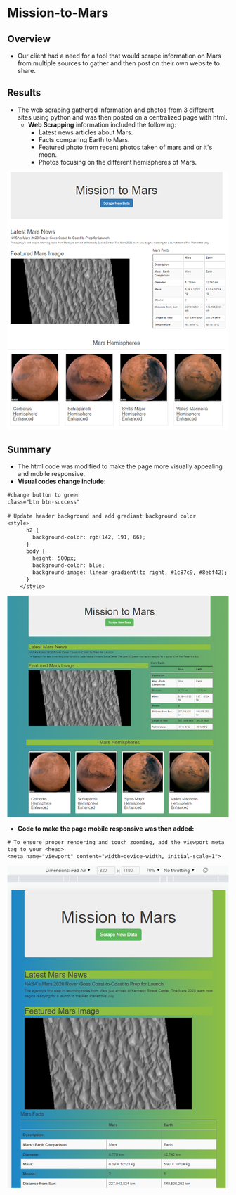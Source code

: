 # Mission-to-Mars

## Overview
* Our client had a need for a tool that would scrape information on Mars from multiple sources to gather and then post on their own website to share.

## Results
* The web scraping gathered information and photos from 3 different sites using python and was then posted on a centralized page with html.
    * **Web Scrapping** information included the following:
        * Latest news articles about Mars.
        * Facts comparing Earth to Mars.
        * Featured photo from recent photos taken of mars and or it's moon. 
        * Photos focusing on the different hemispheres of Mars.  

![goals](https://github.com/Leehudson514/Mission-to-Mars/blob/main/app_image.png)

## Summary
* The html code was modified to make the page more visually appealing and mobile responsive.
* **Visual codes change include:**
```
#change button to green
class="btn btn-success"

# Update header background and add gradiant background color
<style>
      h2 {
        background-color: rgb(142, 191, 66);
      }
      body {
        height: 500px;
        background-color: blue;
        background-image: linear-gradient(to right, #1c87c9, #8ebf42);
      }
    </style>
```

![goals](https://github.com/Leehudson514/Mission-to-Mars/blob/main/app_image_modified.png)

* **Code to make the page mobile responsive was then added:**
```
# To ensure proper rendering and touch zooming, add the viewport meta tag to your <head>
<meta name="viewport" content="width=device-width, initial-scale=1">
```

![goals](https://github.com/Leehudson514/Mission-to-Mars/blob/main/mobile_responsive.png)
